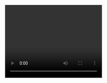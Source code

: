 <video width="320" height="240" controls>
  <source src="TaskManagementDemo.mov" type="video/mp4">
</video>